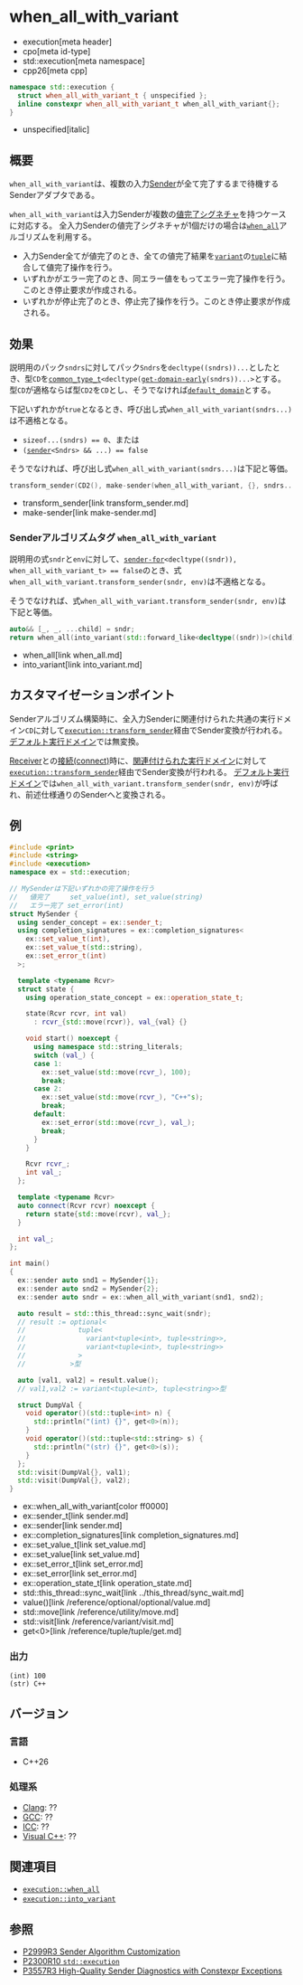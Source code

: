 # when_all_with_variant
* execution[meta header]
* cpo[meta id-type]
* std::execution[meta namespace]
* cpp26[meta cpp]

```cpp
namespace std::execution {
  struct when_all_with_variant_t { unspecified };
  inline constexpr when_all_with_variant_t when_all_with_variant{};
}
```
* unspecified[italic]

## 概要
`when_all_with_variant`は、複数の入力[Sender](sender.md)が全て完了するまで待機するSenderアダプタである。

`when_all_with_variant`は入力Senderが複数の[値完了シグネチャ](set_value.md)を持つケースに対応する。
全入力Senderの値完了シグネチャが1個だけの場合は[`when_all`](when_all.md)アルゴリズムを利用する。

- 入力Sender全てが値完了のとき、全ての値完了結果を[`variant`](/reference/variant/variant.md)の[`tuple`](/reference/tuple/tuple.md)に結合して値完了操作を行う。
- いずれかがエラー完了のとき、同エラー値をもってエラー完了操作を行う。このとき停止要求が作成される。
- いずれかが停止完了のとき、停止完了操作を行う。このとき停止要求が作成される。


## 効果
説明用のパック`sndrs`に対してパック`Sndrs`を`decltype((sndrs))...`としたとき、型`CD`を[`common_type_t`](/reference/type_traits/common_type.md)`<decltype(`[`get-domain-early`](get-domain-early.md)`(sndrs))...>`とする。型`CD`が適格ならば型`CD2`を`CD`とし、そうでなければ[`default_domain`](default_domain.md)とする。

下記いずれかが`true`となるとき、呼び出し式`when_all_with_variant(sndrs...)`は不適格となる。

- `sizeof...(sndrs) == 0`、または
- `(`[`sender`](sender.md)`<Sndrs> && ...) == false`

そうでなければ、呼び出し式`when_all_with_variant(sndrs...)`は下記と等価。

```cpp
transform_sender(CD2(), make-sender(when_all_with_variant, {}, sndrs...))
```
* transform_sender[link transform_sender.md]
* make-sender[link make-sender.md]


### Senderアルゴリズムタグ `when_all_with_variant`
説明用の式`sndr`と`env`に対して、[`sender-for`](sender-for.md)`<decltype((sndr)), when_all_with_variant_t> == false`のとき、式`when_all_with_variant.transform_sender(sndr, env)`は不適格となる。

そうでなければ、式`when_all_with_variant.transform_sender(sndr, env)`は下記と等価。

```cpp
auto&& [_, _, ...child] = sndr;
return when_all(into_variant(std::forward_like<decltype((sndr))>(child))...);
```
* when_all[link when_all.md]
* into_variant[link into_variant.md]


## カスタマイゼーションポイント
Senderアルゴリズム構築時に、全入力Senderに関連付けられた共通の実行ドメイン`CD`に対して[`execution::transform_sender`](transform_sender.md)経由でSender変換が行われる。
[デフォルト実行ドメイン](default_domain.md)では無変換。

[Receiver](receiver.md)との[接続(connect)](connect.md)時に、[関連付けられた実行ドメイン](get-domain-late.md)に対して[`execution::transform_sender`](transform_sender.md)経由でSender変換が行われる。
[デフォルト実行ドメイン](default_domain.md)では`when_all_with_variant.transform_sender(sndr, env)`が呼ばれ、前述仕様通りのSenderへと変換される。


## 例
```cpp example
#include <print>
#include <string>
#include <execution>
namespace ex = std::execution;

// MySenderは下記いずれかの完了操作を行う
//   値完了     set_value(int), set_value(string)
//   エラー完了 set_error(int)
struct MySender {
  using sender_concept = ex::sender_t;
  using completion_signatures = ex::completion_signatures<
    ex::set_value_t(int),
    ex::set_value_t(std::string),
    ex::set_error_t(int)
  >;

  template <typename Rcvr>
  struct state {
    using operation_state_concept = ex::operation_state_t;

    state(Rcvr rcvr, int val)
      : rcvr_{std::move(rcvr)}, val_{val} {}

    void start() noexcept {
      using namespace std::string_literals;
      switch (val_) {
      case 1:
        ex::set_value(std::move(rcvr_), 100);
        break;
      case 2:
        ex::set_value(std::move(rcvr_), "C++"s);
        break;
      default:
        ex::set_error(std::move(rcvr_), val_);
        break;
      }
    }

    Rcvr rcvr_;
    int val_;
  };

  template <typename Rcvr>
  auto connect(Rcvr rcvr) noexcept {
    return state{std::move(rcvr), val_};
  }

  int val_;
};

int main()
{
  ex::sender auto snd1 = MySender{1};
  ex::sender auto snd2 = MySender{2};
  ex::sender auto sndr = ex::when_all_with_variant(snd1, snd2);

  auto result = std::this_thread::sync_wait(sndr);
  // result := optional<
  //             tuple<
  //               variant<tuple<int>, tuple<string>>,
  //               variant<tuple<int>, tuple<string>>
  //             >
  //           >型

  auto [val1, val2] = result.value();
  // val1,val2 := variant<tuple<int>, tuple<string>>型

  struct DumpVal {
    void operator()(std::tuple<int> n) {
      std::println("(int) {}", get<0>(n));
    }
    void operator()(std::tuple<std::string> s) {
      std::println("(str) {}", get<0>(s));
    }
  };
  std::visit(DumpVal{}, val1);
  std::visit(DumpVal{}, val2);
}
```
* ex::when_all_with_variant[color ff0000]
* ex::sender_t[link sender.md]
* ex::sender[link sender.md]
* ex::completion_signatures[link completion_signatures.md]
* ex::set_value_t[link set_value.md]
* ex::set_value[link set_value.md]
* ex::set_error_t[link set_error.md]
* ex::set_error[link set_error.md]
* ex::operation_state_t[link operation_state.md]
* std::this_thread::sync_wait[link ../this_thread/sync_wait.md]
* value()[link /reference/optional/optional/value.md]
* std::move[link /reference/utility/move.md]
* std::visit[link /reference/variant/visit.md]
* get<0>[link /reference/tuple/tuple/get.md]

### 出力
```
(int) 100
(str) C++
```


## バージョン
### 言語
- C++26

### 処理系
- [Clang](/implementation.md#clang): ??
- [GCC](/implementation.md#gcc): ??
- [ICC](/implementation.md#icc): ??
- [Visual C++](/implementation.md#visual_cpp): ??


## 関連項目
- [`execution::when_all`](when_all.md)
- [`execution::into_variant`](into_variant.md)


## 参照
- [P2999R3 Sender Algorithm Customization](https://www.open-std.org/jtc1/sc22/wg21/docs/papers/2023/p2999r3.html)
- [P2300R10 `std::execution`](https://www.open-std.org/jtc1/sc22/wg21/docs/papers/2024/p2300r10.html)
- [P3557R3 High-Quality Sender Diagnostics with Constexpr Exceptions](https://www.open-std.org/jtc1/sc22/wg21/docs/papers/2025/p3557r3.html)
